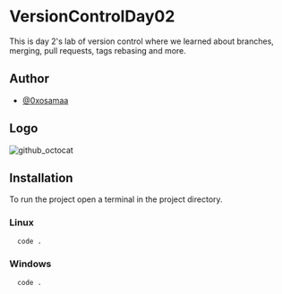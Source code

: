 
# VersionControlDay02

This is day 2's lab of version control where we learned about branches, merging, pull requests, tags rebasing and more.




## Author

- [@0xosamaa](https://www.github.com/0xosamaa)


## Logo


![github_octocat](https://github.githubassets.com/images/modules/open_graph/github-octocat.png)


## Installation

To run the project open a terminal in the project directory.
### Linux

```bash
  code .
```

### Windows

```bash
  code .
```
    